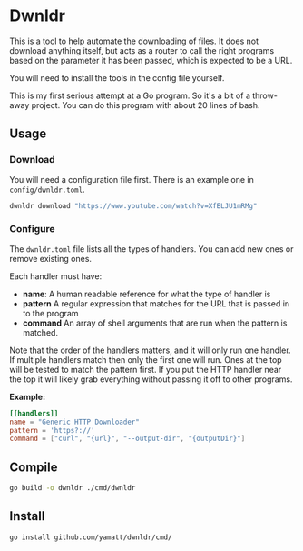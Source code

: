 # Dwnldr

This is a tool to help automate the downloading of files. It does not download anything itself, but acts as a router to call the right programs based on the parameter it has been passed, which is expected to be a URL.

You will need to install the tools in the config file yourself.

This is my first serious attempt at a Go program. So it's a bit of a throw-away project. You can do this program with about 20 lines of bash.

## Usage

### Download

You will need a configuration file first. There is an example one in `config/dwnldr.toml`.

```bash
dwnldr download "https://www.youtube.com/watch?v=XfELJU1mRMg"
```

### Configure

The `dwnldr.toml` file lists all the types of handlers. You can add new ones or remove existing ones.

Each handler must have:

- **name**: A human readable reference for what the type of handler is
- **pattern** A regular expression that matches for the URL that is passed in to the program
- **command** An array of shell arguments that are run when the pattern is matched.

Note that the order of the handlers matters, and it will only run one handler. If multiple handlers match then only the first one will run. Ones at the top will be tested to match the pattern first. If you put the HTTP handler near the top it will likely grab everything without passing it off to other programs.

**Example:**

```toml
[[handlers]]
name = "Generic HTTP Downloader"
pattern = 'https?://'
command = ["curl", "{url}", "--output-dir", "{outputDir}"]
```

## Compile

```bash
go build -o dwnldr ./cmd/dwnldr
```

## Install

```bash
go install github.com/yamatt/dwnldr/cmd/
```
